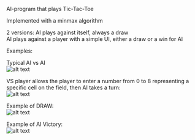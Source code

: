 AI-program that plays Tic-Tac-Toe

Implemented with a minmax algorithm

2 versions:
AI plays against itself, always a draw  
AI plays against a player with a simple UI, either a draw or a win for AI  

Examples:  

Typical AI vs AI  
![alt text](https://github.com/LuckyKot/minmax/blob/17c80e998102e5c896121f742cfa5bbee055e651/example_ai.png)

VS player allows the player to enter a number from 0 to 8 representing a specific cell on the field, then AI takes a turn:  
![alt text](https://github.com/LuckyKot/minmax/blob/17c80e998102e5c896121f742cfa5bbee055e651/example_player1.png)

Example of DRAW:  
![alt text](https://github.com/LuckyKot/minmax/blob/17c80e998102e5c896121f742cfa5bbee055e651/example_player2.png)

Example of AI Victory:  
![alt text](https://github.com/LuckyKot/minmax/blob/17c80e998102e5c896121f742cfa5bbee055e651/example_player3.png)
